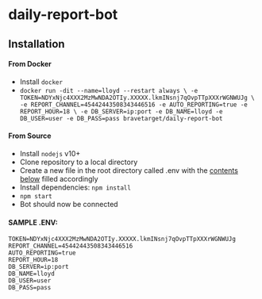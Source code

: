 # daily-report-bot

## Installation

#### From Docker
- Install `docker`
- `docker run -dit --name=lloyd --restart always \
-e TOKEN=NDYxNjc4XXX2MzMwNDA2OTIy.XXXXX.lkmINsnj7qOvpTTpXXXrWGNWUJg \
-e REPORT_CHANNEL=45442443508343446516 -e AUTO_REPORTING=true -e REPORT_HOUR=18 \
-e DB_SERVER=ip:port -e DB_NAME=lloyd -e DB_USER=user -e DB_PASS=pass bravetarget/daily-report-bot`

#### From Source
- Install `nodejs` v10+
- Clone repository to a local directory
- Create a new file in the root directory called .env with the [contents below](#sample-env) filled accordingly
- Install dependencies: `npm install`
- `npm start`
- Bot should now be connected


#### SAMPLE .ENV:
```
TOKEN=NDYxNjc4XXX2MzMwNDA2OTIy.XXXXX.lkmINsnj7qOvpTTpXXXrWGNWUJg
REPORT_CHANNEL=45442443508343446516
AUTO_REPORTING=true
REPORT_HOUR=18
DB_SERVER=ip:port
DB_NAME=lloyd
DB_USER=user
DB_PASS=pass
```
